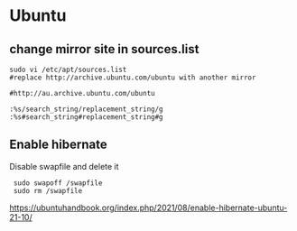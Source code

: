 # Ubuntu

## change mirror site in sources.list
```
sudo vi /etc/apt/sources.list
#replace http://archive.ubuntu.com/ubuntu with another mirror

#http://au.archive.ubuntu.com/ubuntu

:%s/search_string/replacement_string/g
:%s#search_string#replacement_string#g
```

## Enable hibernate
Disable swapfile and delete it
```
 sudo swapoff /swapfile  
 sudo rm /swapfile
```
https://ubuntuhandbook.org/index.php/2021/08/enable-hibernate-ubuntu-21-10/
